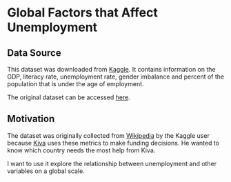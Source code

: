 Global Factors that Affect Unemployment
=======================================

Data Source
-----------
This dataset was downloaded from [Kaggle](https://www.kaggle.com/). It contains information on the GDP,
literacy rate, unemployment rate, gender imbalance and percent of the population that is 
under the age of employment.

The original dataset can be accessed [here](https://www.kaggle.com/niyamatalmass/youth-unemployment-gdp-and-literacy-percentage).


Motivation
----------
The dataset was originally collected from [Wikipedia](https://www.wikipedia.org/) by the Kaggle user because [Kiva](https://www.kiva.org/) uses 
these metrics to make funding decisions. He wanted to know which country needs the most
help from Kiva.

I want to use it explore the relationship between unemployment and other
variables on a global scale. 





